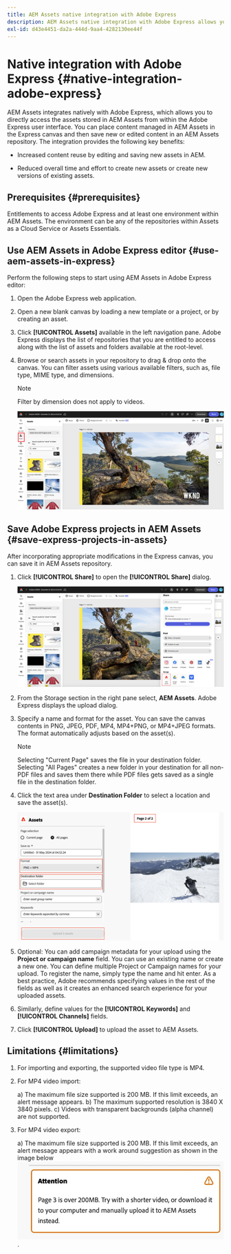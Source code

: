 ```yaml
---
title: AEM Assets native integration with Adobe Express
description: AEM Assets native integration with Adobe Express allows you to directly access the assets stored in AEM Assets from within the Adobe Express user interface.
exl-id: d43e4451-da2a-444d-9aa4-4282130ee44f
---
```

# Native integration with Adobe Express {#native-integration-adobe-express}

AEM Assets integrates natively with Adobe Express, which allows you to directly access the assets stored in AEM Assets from within the Adobe Express user interface. You can place content managed in AEM Assets in the Express canvas and then save new or edited content in an AEM Assets repository. The integration provides the following key benefits:

* Increased content reuse by editing and saving new assets in AEM.

* Reduced overall time and effort  to create new assets or create new versions of existing assets.

## Prerequisites {#prerequisites}

Entitlements to access Adobe Express and at least one environment within AEM Assets. The environment can be any of the repositories within Assets as a Cloud Service or Assets Essentials.


## Use AEM Assets in Adobe Express editor {#use-aem-assets-in-express}

Perform the following steps to start using AEM Assets in Adobe Express editor:

1. Open the Adobe Express web application.

2. Open a new blank canvas by loading a new template or a project, or by creating an asset.

3. Click **[!UICONTROL Assets]** available in the left navigation pane. Adobe Express  displays the list of repositories that you are entitled to access along with the list of assets and folders available at the root-level.

4. Browse or search assets in your repository to drag & drop onto the canvas. You can filter assets using various available filters, such as, file type, MIME type, and dimensions.

   >[!NOTE]
   >
   >Filter by dimension does not apply to videos.

   ![Include assets from Assets add-on](assets/adobe-express-native-integration.png)


## Save Adobe Express projects in AEM Assets {#save-express-projects-in-assets}

After incorporating appropriate modifications in the Express canvas, you can save it in AEM Assets repository. 

1. Click **[!UICONTROL Share]** to open the **[!UICONTROL Share]** dialog.

   ![Save assets in AEM](assets/adobe-express-share.png)

2. From the Storage section in the right pane select, **AEM Assets**. Adobe Express displays the upload dialog.
3. Specify a name and format for the asset. You can save the canvas contents in PNG, JPEG, PDF, MP4, MP4+PNG, or MP4+JPEG formats. The format automatically adjusts based on the asset(s).
 
   >[!NOTE]
   >
   >Selecting "Current Page" saves the file in your destination folder. Selecting "All Pages" creates a new folder in your destination for all non-PDF files and saves them there while PDF files gets saved as a single file in the destination folder.

4. Click the text area under **Destination Folder** to select a location and save the asset(s). 

   ![Save assets in AEM](/help/assets/assets/page-selection-and-destination-folder.png)

5. Optional: You can add campaign metadata for your upload using the **Project or campaign name** field. You can use an existing name or create a new one. You can define multiple Project or Campaign names for your upload. To register the name, simply type the name and hit enter.
As a best practice, Adobe recommends specifying values in the rest of the fields as well as it creates an enhanced search experience for your uploaded assets.

6. Similarly, define values for the **[!UICONTROL Keywords]** and **[!UICONTROL Channels]** fields.

7. Click **[!UICONTROL Upload]** to upload the asset to AEM Assets.

   


## Limitations {#limitations}

1. For importing and exporting, the supported video file type is MP4.

2. For MP4 video import: 

   a) The maximum file size supported is 200 MB. If this limit exceeds, an alert message appears.
   b) The maximum supported resolution is 3840 X 3840 pixels.
   c) Videos with transparent backgrounds (alpha channel) are not supported.

3. For MP4 video export: 

   a) The maximum file size supported is 200 MB. If this limit exceeds, an alert message appears with a work around suggestion as shown in the image below
   ![alert with workaround](/help/assets/assets/alert-with-workaround.png).
